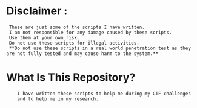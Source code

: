 # Disclaimer :
     These are just some of the scripts I have written.
     I am not responsible for any damage caused by these scripts.
     Use them at your own risk.
     Do not use these scripts for illegal activities.
     **Do not use these scripts in a real world penetration test as they are not fully tested and may cause harm to the system.**

# What Is This Repository?
        I have written these scripts to help me during my CTF challenges
        and to help me in my research. 
